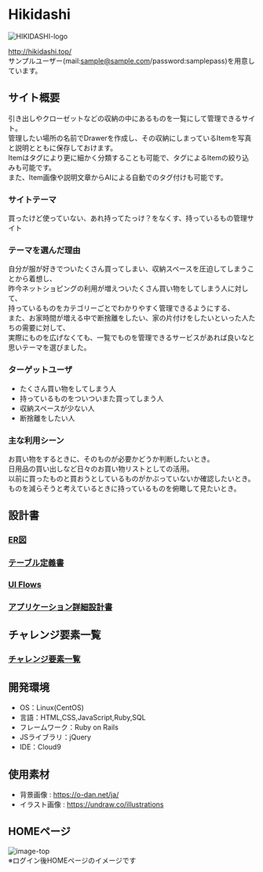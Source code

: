 # Hikidashi

![HIKIDASHI-logo](https://user-images.githubusercontent.com/81756376/127419791-673ff51c-e889-4c2b-ae42-dcaa1e7f72b9.png)
  
http://hikidashi.top/  
サンプルユーザー(mail:sample@sample.com/password:samplepass)を用意しています。

## サイト概要
引き出しやクローゼットなどの収納の中にあるものを一覧にして管理できるサイト。  
管理したい場所の名前でDrawerを作成し、その収納にしまっているItemを写真と説明とともに保存しておけます。  
Itemはタグにより更に細かく分類することも可能で、タグによるItemの絞り込みも可能です。  
また、Item画像や説明文章からAIによる自動でのタグ付けも可能です。  

### サイトテーマ
買ったけど使っていない、あれ持ってたっけ？をなくす、持っているもの管理サイト

### テーマを選んだ理由
自分が服が好きでついたくさん買ってしまい、収納スペースを圧迫してしまうことから着想し、  
昨今ネットショピングの利用が増えついたくさん買い物をしてしまう人に対して、  
持っているものをカテゴリーごとでわかりやすく管理できるようにする、  
また、お家時間が増える中で断捨離をしたい、家の片付けをしたいといった人たちの需要に対して、  
実際にものを広げなくても、一覧でものを管理できるサービスがあれば良いなと思いテーマを選びました。

### ターゲットユーザ
- たくさん買い物をしてしまう人
- 持っているものをついついまた買ってしまう人
- 収納スペースが少ない人
- 断捨離をしたい人

### 主な利用シーン
お買い物をするときに、そのものが必要かどうか判断したいとき。  
日用品の買い出しなど日々のお買い物リストとしての活用。  
以前に買ったものと買おうとしているものがかぶっていないか確認したいとき。  
ものを減らそうと考えているときに持っているものを俯瞰して見たいとき。

## 設計書
### [ER図](https://drive.google.com/file/d/1SsdawfAQTTzrPu7JQJ7LRzTiPedWi7v2/view?usp=sharing)
### [テーブル定義書](https://drive.google.com/file/d/1H-dU5cYUxyHpZhmFtUzYDPYOmK1OsBFY/view?usp=sharing)
### [UI Flows](https://drive.google.com/file/d/1VPCpIsPWjCZ6tSWvv7-dirGWuVE4Tk0y/view?usp=sharing)
### [アプリケーション詳細設計書](https://drive.google.com/file/d/1uRquWAauk6m99_mKPA0BjcwfbYkR7ycR/view?usp=sharing)

## チャレンジ要素一覧
### [チャレンジ要素一覧](https://docs.google.com/spreadsheets/d/1ewviCnGYDqr7LoPFO0GB6_jOfzZShlAMSZaswxaO0QE/edit#gid=0)

## 開発環境
- OS：Linux(CentOS)
- 言語：HTML,CSS,JavaScript,Ruby,SQL
- フレームワーク：Ruby on Rails
- JSライブラリ：jQuery
- IDE：Cloud9

## 使用素材
- 背景画像 : https://o-dan.net/ja/
- イラスト画像 : https://undraw.co/illustrations

## HOMEページ　　
![image-top](https://user-images.githubusercontent.com/81756376/127424140-5157ddae-6ca7-41ed-845d-2b9c8896385c.png)  
※ログイン後HOMEページのイメージです


